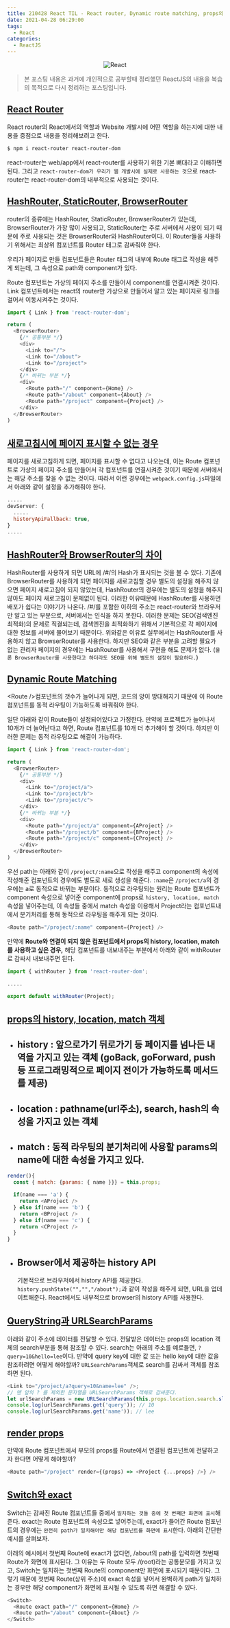 ```yaml
---
title: 210428 React TIL - React router, Dynamic route matching, props의 history, location, match 객체, QueryString과 URLSearchParams, render props, Switch와 exact
date: 2021-04-28 06:29:00
tags:
  - React
categories:
  - ReactJS
---
```


<div align="center">
  <img src="/images/post_images/react-js-logo.png" alt="React" />
</div>

> 본 포스팅 내용은 과거에 개인적으로 공부할때 정리했던 ReactJS의 내용을 복습의 목적으로 다시 정리하는 포스팅입니다.

## <ins><b>React Router</b></ins>

React router의 React에서의 역할과 Website 개발시에 어떤 역할을 하는지에 대한 내용을 중점으로 내용을 정리해보려고 한다.

```zsh
$ npm i react-router react-router-dom
```

react-router는 web/app에서 react-router를 사용하기 위한 기본 뼈대라고 이해하면 된다. 그리고 `react-router-dom가 우리가 웹 개발시에 실제로 사용하는 것`으로 react-router는 react-router-dom의 내부적으로 사용되는 것이다.

  <!-- more -->

## <ins><b>HashRouter, StaticRouter, BrowserRouter</b></ins>

router의 종류에는 HashRouter, StaticRouter, BrowserRouter가 있는데, BrowserRouter가 가장 많이 사용되고, StaticRouter는 주로 서버에서 사용이 되기 때문에 주로 사용되는 것은 BrowserRouter와 HashRouter이다.
이 Router들을 사용하기 위해서는 최상위 컴포넌트를 Router 태그로 감싸줘야 한다.

우리가 페이지로 만들 컴포넌트들은 Router 태그의 내부에 Route 태그로 작성을 해주게 되는데, 그 속성으로 path와 component가 있다.

Route 컴포넌트는 가상의 페이지 주소를 만들어서 component를 연결시켜준 것이다.
Link 컴포넌트에서는 react의 router만 가상으로 만들어서 알고 있는 페이지로 링크를 걸어서 이동시켜주는 것이다.

```javascript
import { Link } from 'react-router-dom';

return (
  <BrowserRouter>
    {/* 공통부분 */}
    <div>
      <Link to="/">
      <Link to="/about">
      <Link to="/project">
    </div>
    {/* 바뀌는 부분 */}
    <div>
      <Route path="/" component={Home} />
      <Route path="/about" component={About} />
      <Route path="/project" component={Project} />
    </div>
  </BrowserRouter>
)
```

## <ins><b>새로고침시에 페이지 표시할 수 없는 경우</b></ins>

페이지를 새로고침하게 되면, 페이지를 표시할 수 없다고 나오는데, 이는 Route 컴포넌트로 가상의 페이지 주소를 만들어서 각 컴포넌트를 연결시켜준 것이기 때문에 서버에서는 해당 주소를 찾을 수 없는 것이다. 따라서 이런 경우에는 `webpack.config.js`파일에서 아래와 같이 설정을 추가해줘야 한다.

```javascript
.....
devServer: {
  .....
  historyApiFallback: true,
}
.....
```

## <ins><b>HashRouter와 BrowserRouter의 차이</b></ins>

HashRouter를 사용하게 되면 URL에 /#/의 Hash가 표시되는 것을 볼 수 있다. 기존에 BrowserRouter를 사용하게 되면 페이지를 새로고침할 경우 별도의 설정을 해주지 않으면 페이지 새로고침이 되지 않았는데, HashRouter의 경우에는 별도의 설정을 해주지 않아도 페이지 새로고침이 문제없이 된다. 이러한 이유때문에 HashRouter를 사용하면 배포가 쉽다는 이야기가 나온다.
/#/를 포함한 이하의 주소는 react-router와 브라우저만 알고 있는 부분으로, 서버에서는 인식을 하지 못한다. 이러한 문제는 SEO(검색엔진 최적화)의 문제로 직결되는데, 검색엔진을 최적화하기 위해서 기본적으로 각 페이지에 대한 정보를 서버에 물어보기 때문이다. 위와같은 이유로 실무에서는 HashRouter를 사용하지 않고 BrowserRouter를 사용한다.
하지만 SEO와 같은 부분을 고려할 필요가 없는 관리자 페이지의 경우에는 HashRouter를 사용해서 구현을 해도 문제가 없다.
(`물론 BrowserRouter를 사용한다고 하더라도 SEO를 위해 별도의 설정이 필요하다.`)

## <ins><b>Dynamic Route Matching</b></ins>

\<Route />컴포넌트의 갯수가 늘어나게 되면, 코드의 양이 방대해지기 때문에 이 Route 컴포넌트를 동적 라우팅이 가능하도록 바꿔줘야 한다.

일단 아래와 같이 Route들이 설정되어있다고 가정한다. 만약에 프로젝트가 늘어나서 10개가 더 늘어난다고 하면, Route 컴포넌트를 10개 더 추가해야 할 것이다.
하지만 이러한 문제는 동적 라우팅으로 해결이 가능하다.

```javascript
import { Link } from 'react-router-dom';

return (
  <BrowserRouter>
    {/* 공통부분 */}
    <div>
      <Link to="/project/a">
      <Link to="/project/b">
      <Link to="/project/c">
    </div>
    {/* 바뀌는 부분 */}
    <div>
      <Route path="/project/a" component={AProject} />
      <Route path="/project/b" component={BProject} />
      <Route path="/project/c" component={CProject} />
    </div>
  </BrowserRouter>
)
```

우선 path는 아래와 같이 `/project/:name`으로 작성을 해주고 component의 속성에 작성해준 컴포넌트의 경우에도 별도로 새로 생성을 해준다. `:name`은 `/project/a`의 경우에는 a로 동적으로 바뀌는 부분이다.
동적으로 라우팅되는 원리는 Route 컴포넌트가 component 속성으로 넣어준 component에 props로 `history, location, match`속성을 넣어주는데, 이 속성들 중에서 match 속성을 이용해서 Project라는 컴포넌트내에서 분기처리를 통해 동적으로 라우팅을 해주게 되는 것이다.

```javascript
<Route path="/project/:name" component={Project} />
```

만약에 **Route와 연결이 되지 않은 컴포넌트에서 props의 history, location, match를 사용하고 싶은 경우,** 해당 컴포넌트를 내보내주는 부분에서 아래와 같이 withRouter로 감싸서 내보내주면 된다.

```javascript
import { withRouter } from 'react-router-dom';

.....

export default withRouter(Project);
```

## <ins><b>props의 history, location, match 객체</b></ins>

- ## **history** : 앞으로가기 뒤로가기 등 페이지를 넘나든 내역을 가지고 있는 객체 (goBack, goForward, push 등 프로그래밍적으로 페이지 전이가 가능하도록 메서드를 제공)

- ## **location** : pathname(url주소), search, hash의 속성을 가지고 있는 객체

- ## **match** : 동적 라우팅의 분기처리에 사용할 params의 name에 대한 속성을 가지고 있다.

```javascript
render(){
  const { match: {params: { name }}} = this.props;

  if(name === 'a') {
    return <AProject />
  } else if(name === 'b') {
    return <BProject />
  } else if(name === 'c') {
    return <CProject />
  }
}
```

- ## Browser에서 제공하는 history API
  기본적으로 브라우저에서 history API를 제공한다. `history.pushState("","","/about");`과 같이 작성을 해주게 되면, URL을 업데이트해준다.
  React에서도 내부적으로 browser의 history API를 사용한다.

## <ins><b>QueryString과 URLSearchParams</b></ins>

아래와 같이 주소에 데이터를 전달할 수 있다. 전달받은 데이터는 props의 location 객체의 search부분을 통해 참조할 수 있다. search는 아래의 주소를 예로들면, `?query=10&hello=lee`이다.
만약에 query key에 대한 값 또는 hello key에 대한 값을 참조하려면 어떻게 해야할까?
`URLSearchParams`객체로 search를 감싸서 객체를 참조하면 된다.

```javascript
<Link to="/project/a?query=10&name=lee" />;
// 맨 앞의 ? 를 제외한 문자열을 URLSearchParams 객체로 감싸준다.
let urlSearchParams = new URLSearchParams(this.props.location.search.slice(1));
console.log(urlSearchParams.get('query')); // 10
console.log(urlSearchParams.get('name')); // lee
```

## <ins><b>render props</b></ins>

만약에 Route 컴포넌트에서 부모의 props를 Route에서 연결된 컴포넌트에 전달하고자 한다면 어떻게 해야할까?

```javascript
<Route path="/project" render={(props) => <Project {...props} />} />
```

## <ins><b>Switch와 exact</b></ins>

Switch는 감싸진 Route 컴포넌트들 중에서 `일치하는 것들 중에 첫 번째만 화면에 표시`해준다.
exact는 Route 컴포넌트의 속성으로 넣어주는데, exact가 들어간 Route 컴포넌트의 경우에는 `완전히 path가 일치해야만 해당 컴포넌트를 화면에 표시`한다.
아래의 간단한 예시를 살펴보자.

아래의 예시에서 첫번째 Route에 exact가 없다면, /about의 path를 입력하면 첫번째 Route가 화면에 표시된다. 그 이유는 두 Route 모두 /(root)라는 공통분모를 가지고 있고, Switch는 일치하는 첫번째 Route의 component만 화면에 표시되기 때문이다.
그렇기 때문에 첫번째 Route(상위 주소)에 exact 속성을 넣어서 완벽하게 path가 일치하는 경우만 해당 component가 화면에 표시될 수 있도록 하면 해결할 수 있다.

```javascript
<Switch>
  <Route exact path="/" component={Home} />
  <Route path="/about" component={About} />
</Switch>
```
